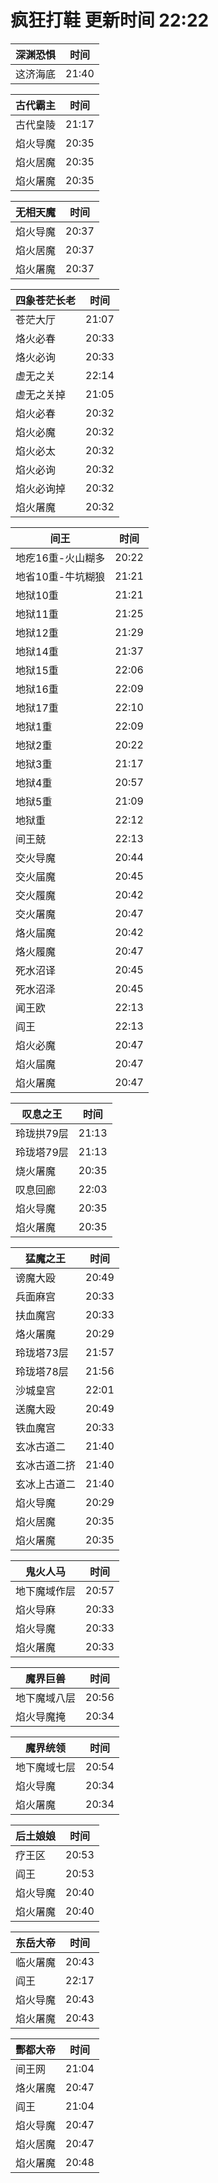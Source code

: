 # 疯狂打鞋 更新时间 22:22

| 深渊恐惧   | 时间    |
|--------|-------|
| 这济海底 | 21:40 |

| 古代霸主   | 时间    |
|--------|-------|
| 古代皇陵 | 21:17 |
| 焰火导魔 | 20:35 |
| 焰火居魔 | 20:35 |
| 焰火屠魔 | 20:35 |

| 无相天魔   | 时间    |
|--------|-------|
| 焰火导魔 | 20:37 |
| 焰火居魔 | 20:37 |
| 焰火屠魔 | 20:37 |

| 四象苍茫长老   | 时间    |
|--------|-------|
| 苍茫大厅 | 21:07 |
| 烙火必春 | 20:33 |
| 烙火必询 | 20:33 |
| 虚无之关 | 22:14 |
| 虚无之关掉 | 21:05 |
| 焰火必春 | 20:32 |
| 焰火必魔 | 20:32 |
| 焰火必太 | 20:32 |
| 焰火必询 | 20:32 |
| 焰火必询掉 | 20:32 |
| 焰火屠魔 | 20:32 |

| 间王   | 时间    |
|--------|-------|
| 地疙16重-火山糊多 | 20:22 |
| 地省10重-牛坑糊狼 | 21:21 |
| 地狱10重 | 21:21 |
| 地狱11重 | 21:25 |
| 地狱12重 | 21:29 |
| 地狱14重 | 21:37 |
| 地狱15重 | 22:06 |
| 地狱16重 | 22:09 |
| 地狱17重 | 22:10 |
| 地狱1重 | 22:09 |
| 地狱2重 | 20:22 |
| 地狱3重 | 21:17 |
| 地狱4重 | 20:57 |
| 地狱5重 | 21:09 |
| 地狱重 | 22:12 |
| 间王兢 | 22:13 |
| 交火导魔 | 20:44 |
| 交火届魔 | 20:45 |
| 交火履魔 | 20:42 |
| 交火屠魔 | 20:47 |
| 烙火届魔 | 20:42 |
| 烙火履魔 | 20:47 |
| 死水沼译 | 20:45 |
| 死水沼泽 | 20:45 |
| 闻王欧 | 22:13 |
| 阎王 | 22:13 |
| 焰火必魔 | 20:47 |
| 焰火届魔 | 20:47 |
| 焰火屠魔 | 20:47 |

| 叹息之王   | 时间    |
|--------|-------|
| 玲珑拱79层 | 21:13 |
| 玲珑塔79层 | 21:13 |
| 烧火屠魔 | 20:35 |
| 叹息回廊 | 22:03 |
| 焰火导魔 | 20:35 |
| 焰火屠魔 | 20:35 |

| 猛魔之王   | 时间    |
|--------|-------|
| 谤魔大殴 | 20:49 |
| 兵面麻宫 | 20:33 |
| 扶血魔宫 | 20:33 |
| 烙火屠魔 | 20:29 |
| 玲珑塔73层 | 21:57 |
| 玲珑塔78层 | 21:56 |
| 沙城皇宫 | 22:01 |
| 送魔大殴 | 20:49 |
| 铁血魔宫 | 20:33 |
| 玄冰古道二 | 21:40 |
| 玄冰古道二挤 | 21:40 |
| 玄冰上古道二 | 21:40 |
| 焰火导魔 | 20:29 |
| 焰火居魔 | 20:35 |
| 焰火屠魔 | 20:35 |

| 鬼火人马   | 时间    |
|--------|-------|
| 地下魔域作层 | 20:57 |
| 焰火导麻 | 20:33 |
| 焰火导魔 | 20:33 |
| 焰火屠魔 | 20:33 |

| 魔界巨兽   | 时间    |
|--------|-------|
| 地下魔域八层 | 20:56 |
| 焰火导魔掩 | 20:34 |

| 魔界统领   | 时间    |
|--------|-------|
| 地下魔域七层 | 20:54 |
| 焰火导魔 | 20:34 |
| 焰火屠魔 | 20:34 |

| 后土娘娘   | 时间    |
|--------|-------|
| 疗王区 | 20:53 |
| 阎王 | 20:53 |
| 焰火导魔 | 20:40 |
| 焰火屠魔 | 20:40 |

| 东岳大帝   | 时间    |
|--------|-------|
| 临火屠魔 | 20:43 |
| 阎王 | 22:17 |
| 焰火导魔 | 20:43 |
| 焰火屠魔 | 20:43 |

| 酆都大帝   | 时间    |
|--------|-------|
| 间王网 | 21:04 |
| 烙火屠魔 | 20:47 |
| 阎王 | 21:04 |
| 焰火导魔 | 20:47 |
| 焰火居魔 | 20:47 |
| 焰火屠魔 | 20:48 |